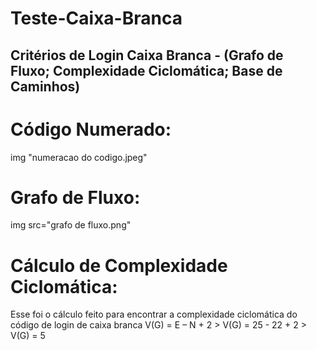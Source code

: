 # Teste-Caixa-Branca
## Critérios de Login Caixa Branca - (Grafo de Fluxo; Complexidade Ciclomática; Base de Caminhos)
# Código Numerado: 
img "numeracao do codigo.jpeg"
# Grafo de Fluxo:
img src="grafo de fluxo.png"
# Cálculo de Complexidade Ciclomática:
Esse foi o cálculo feito para encontrar a complexidade ciclomática do código de login de caixa branca 
V(G) = E – N + 2 > V(G) = 25 - 22 + 2 > V(G) = 5


